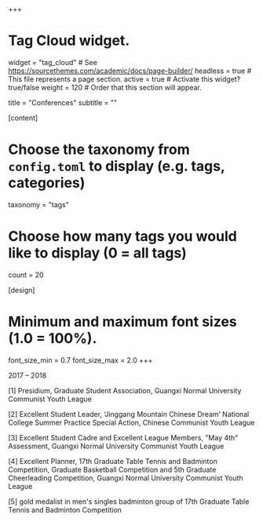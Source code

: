 +++
# Tag Cloud widget.
widget = "tag_cloud"  # See https://sourcethemes.com/academic/docs/page-builder/
headless = true  # This file represents a page section.
active = true  # Activate this widget? true/false
weight = 120  # Order that this section will appear.

title = "Conferences"
subtitle = ""

[content]
  # Choose the taxonomy from `config.toml` to display (e.g. tags, categories)
  taxonomy = "tags"
  
  # Choose how many tags you would like to display (0 = all tags)
  count = 20

[design]
  # Minimum and maximum font sizes (1.0 = 100%).
  font_size_min = 0.7
  font_size_max = 2.0
+++

2017 – 2018

[1] Presidium, Graduate Student Association, Guangxi Normal University Communist Youth
League

[2] Excellent Student Leader, ‘Jinggang Mountain Chinese Dream’ National College Summer
Practice Special Action, Chinese Communist Youth League

[3] Excellent Student Cadre and Excellent League Members, "May 4th" Assessment,
Guangxi Normal University Communist Youth League

[4] Excellent Planner, 17th Graduate Table Tennis and Badminton Competition, Graduate Basketball Competition and 5th Graduate Cheerleading Competition, Guangxi Normal University Communist Youth League

[5] gold medalist in men's singles badminton group of 17th Graduate Table Tennis and Badminton Competition


